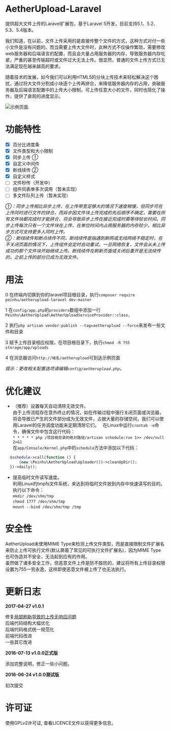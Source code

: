 # AetherUpload-Laravel
提供超大文件上传的Laravel扩展包，基于Laravel 5开发，目前支持5.1、5.2、5.3、5.4版本。  
  
我们知道，在以前，文件上传采用的是直接传整个文件的方式，这种方式对付一些小文件是没有问题的。而当需要上传大文件时，此种方式不仅操作繁琐，需要修改web服务器和后端语言的配置，而且会大量占用服务器的内存，导致服务器内存吃紧，严重的甚至传输超时或文件过大无法上传。很显然，普通的文件上传方式已无法满足现在越来越高的要求。  
  
随着技术的发展，如今我们可以利用HTML5的分块上传技术来轻松解决这个困扰，通过将大文件分割成小块逐个上传再拼合，来降低服务器内存的占用，突破服务器及后端语言配置中的上传大小限制，可上传任意大小的文件，同时也简化了操作，提供了直观的进度显示。  

![示例页面](http://ww4.sinaimg.cn/mw690/69e23056gw1f9v66gs965j20gc0fngn5.jpg). 

# 功能特性
- [x] 百分比进度条  
- [x] 文件类型和大小限制  
- [x] 同步上传 *①*  
- [x] 自定义中间件  
- [x] 断线续传 *②*  
- [x] 自定义样式  
- [ ] 文件秒传（开发中）
- [ ] 组件同表单多次调用（暂未实现）
- [ ] 多文件队列上传（暂未实现）

*①：同步上传相比异步上传，在上传带宽足够大的情况下速度稍慢，但同步可在上传同时进行文件的拼合，而异步因文件块上传完成的先后顺序不确定，需要在所有文件块都完成时才能拼合，将会导致异步上传在接近完成时需等待较长时间。同步上传每次只有一个文件块在上传，在单位时间内占用服务器的内存较少，相比异步方式可支持更多人同时上传。*  
*②：断线续传和断点续传不同，断线续传是指遇到断网或无线网络不稳定时，在不关闭页面的情况下，上传组件会定时自动重试，一旦网络恢复，文件会从未上传成功的那个文件块开始继续上传。断线续传在刷新页面或关闭后重开是无法续传的，之前上传的部分已成为无效文件。*  

# 用法
0 在终端内切换到你的laravel项目根目录，执行`composer require peinhu/aetherupload-laravel dev-master`  

1 在`config/app.php`的`providers`数组中添加一行`Peinhu\AetherUpload\AetherUploadServiceProvider::class,`  
  
2 执行`php artisan vendor:publish --tag=aetherupload --force`来发布一些文件和目录  
  
3 赋予上传目录相应权限，在项目根目录下，执行`chmod -R 755 storage/app/uploads`    
  
4 在浏览器访问`http://域名/aetherupload`可到达示例页面  

*提示：更改相关配置选项请编辑`config/aetherupload.php`。*  

# 优化建议
* （推荐）设置每天自动清除无效文件。  
由于上传流程存在意外终止的情况，如在传输过程中强行关闭页面或浏览器，将会导致已产生的文件部分成为无效文件，占据大量的存储空间，我们可以使用Laravel的任务调度功能来定期清除它们。  
在Linux中运行`crontab -e`命令，确保文件中包含这行代码：  
`* * * * * php /项目根目录的绝对路径/artisan schedule:run 1>> /dev/null 2>&1`  
在`app/Console/Kernel.php`中的`schedule`方法中添加以下代码：
```php
  $schedule->call(function () {
      (new \Peinhu\AetherUpload\Uploader())->cleanUpDir();
  })->daily();
```
* 提高临时文件读写速度。  
利用Linux的tmpfs文件系统，来达到将临时文件放到内存中快速读写的目的。执行以下命令：    
`mkdir /dev/shm/tmp`  
`chmod 1777 /dev/shm/tmp`  
`mount --bind /dev/shm/tmp /tmp`  

# 安全性
AetherUpload未使用MIME Type来检测上传文件类型，而是直接限制文件扩展名来防止上传可执行文件(默认屏蔽了常见的可执行文件扩展名)，因为MIME Type也可伪造并不安全，无法起到应有的作用。  
虽然做了诸多安全工作，但恶意文件上传是防不胜防的，建议将所有上传目录权限设置为755一劳永逸，这样即使恶意文件被上传了也无法执行。  

# 更新日志
**2017-04-27 v1.0.1**  

修复[局部刷新导致的上传无响应问题](https://github.com/peinhu/AetherUpload-Laravel/issues/6)  
后端代码结构大幅优化  
后端代码格式统一规范化  
前端代码改进  
一些其它改进  

**2016-07-13 v1.0.0正式版**  

添加完整说明，修正一些小问题。  

**2016-06-24 v1.0.0测试版**  

初次提交

# 许可证
使用GPLv2许可证, 查看LICENCE文件以获得更多信息。

